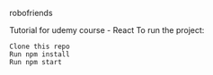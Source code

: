 robofriends

Tutorial for udemy course - React To run the project:

    Clone this repo
    Run npm install
    Run npm start

